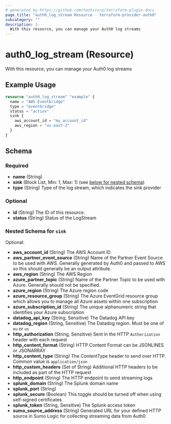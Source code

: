 ```yaml
---
# generated by https://github.com/hashicorp/terraform-plugin-docs
page_title: "auth0_log_stream Resource - terraform-provider-auth0"
subcategory: ""
description: |-
  With this resource, you can manage your Auth0 log streams
---
```


# auth0_log_stream (Resource)

With this resource, you can manage your Auth0 log streams

## Example Usage

```terraform
resource "auth0_log_stream" "example" {
  name = "AWS Eventbridge"
  type = "eventbridge"
  status = "active"
  sink {
    aws_account_id = "my_account_id"
    aws_region = "us-east-2"
  }
}
```

<!-- schema generated by tfplugindocs -->
## Schema

### Required

- **name** (String)
- **sink** (Block List, Min: 1, Max: 1) (see [below for nested schema](#nestedblock--sink))
- **type** (String) Type of the log stream, which indicates the sink provider

### Optional

- **id** (String) The ID of this resource.
- **status** (String) Status of the LogStream

<a id="nestedblock--sink"></a>
### Nested Schema for `sink`

Optional:

- **aws_account_id** (String) The AWS Account ID
- **aws_partner_event_source** (String) Name of the Partner Event Source to be used with AWS. Generally generated by Auth0 and passed to AWS so this should generally be an output attribute.
- **aws_region** (String) The AWS Region
- **azure_partner_topic** (String) Name of the Partner Topic to be used with Azure.  Generally should not be specified.
- **azure_region** (String) The Azure region code
- **azure_resource_group** (String) The Azure EventGrid resource group which allows you to manage all Azure assets within one subscription
- **azure_subscription_id** (String) The unique alphanumeric string that identifies your Azure subscription
- **datadog_api_key** (String, Sensitive) The Datadog API key
- **datadog_region** (String, Sensitive) The Datadog region. Must be one of `eu` or `us`
- **http_authorization** (String, Sensitive) Sent in the HTTP `Authorization` header with each request
- **http_content_format** (String) HTTP Content Format can be JSONLINES or JSONARRAY
- **http_content_type** (String) The ContentType header to send over HTTP.  Common value is `application/json`
- **http_custom_headers** (Set of String) Additional HTTP headers to be included as part of the HTTP request
- **http_endpoint** (String) The HTTP endpoint to send streaming logs
- **splunk_domain** (String) The Splunk domain name
- **splunk_port** (String)
- **splunk_secure** (Boolean) This toggle should be turned off when using self-signed certificates
- **splunk_token** (String, Sensitive) The Splunk access token
- **sumo_source_address** (String) Generated URL for your defined HTTP source in Sumo Logic for collecting streaming data from Auth0


